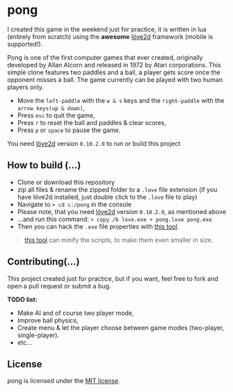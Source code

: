 # pong

I created this game in the weekend just for practice, it is written in lua (entirely from scratch) using the **awesome** <a href="https://love2d.org/">löve2d</a> framework (mobile is supported!).

Pong is one of the first computer games that ever created, originally developed by Allan Alcorn and released in 1972 by Atari corporations. This simple clone features two paddles and a ball, a player gets score once the opponent misses a ball. The game currently can be played with two human players only.

- Move the `left-paddle` with the `w & s` keys and the `right-paddle` with the `arrow keys(up & down)`,
- Press `esc` to quit the game,
- Press `r` to reset the ball and paddles & clear scores,
- Press `p` or `space` to pause the game.

You need [löve2d](https://love2d.org/) version `0.10.2.0` to run or build this project

## How to build (...)

- Clone or download this repository
- zip all files & rename the zipped folder to a `.love` file extension (if you have löve2d installed, just double click to the `.love`  file to play)
- Navigate to `> cd c:/pong` in the console
- Please note, that you need [löve2d](https://love2d.org/) version `0.10.2.0`, as mentioned above
- ...and run this command: `> copy /b love.exe + pong.love pong.exe`
- Then you can hack the `.exe` file properties with [this tool](http://angusj.com/resourcehacker/).

> [this tool](https://mothereff.in/lua-minifier) can minify the scripts, to make them even smaller in size.

## Contributing(...)

This project created just for practice, but if you want, feel free to fork and open a pull request or submit a bug.

**TODO list:**

- Make AI and of course two player mode,
- Improve ball physics,
- Create menu & let the player choose between game modes (two-player, single-player).
- etc...

## License
pong is licensed under the [MIT license](https://raw.githubusercontent.com/Aerobird98/pong/master/LICENSE.txt).




